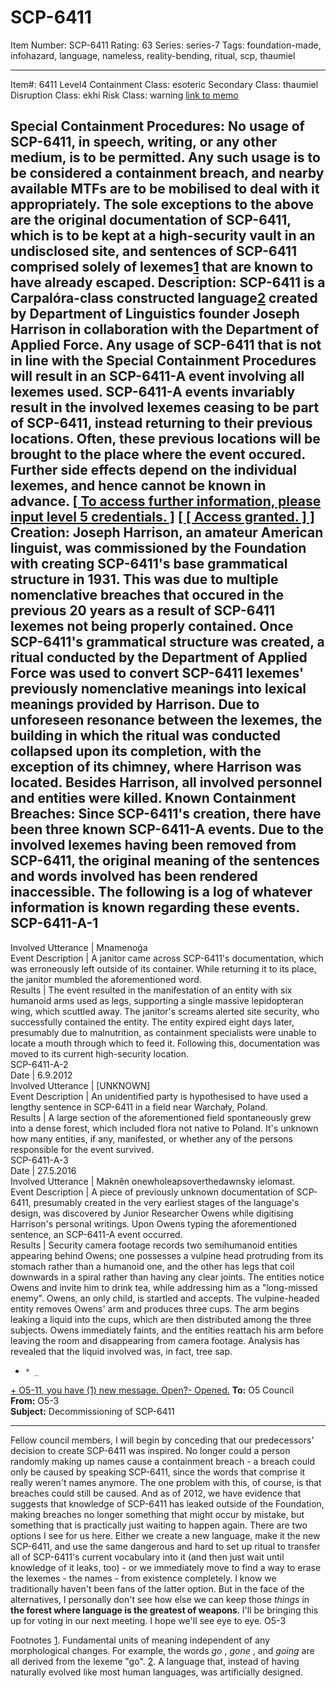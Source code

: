 # SCP-6411
Item Number: SCP-6411
Rating: 63
Series: series-7
Tags: foundation-made, infohazard, language, nameless, reality-bending, ritual, scp, thaumiel

---

Item#: 6411
Level4
Containment Class:
esoteric
Secondary Class:
thaumiel
Disruption Class:
ekhi
Risk Class:
warning
[link to memo](/classification-committee-memo)  

**Special Containment Procedures:** No usage of SCP-6411, in speech, writing, or any other medium, is to be permitted. Any such usage is to be considered a containment breach, and nearby available MTFs are to be mobilised to deal with it appropriately.
The sole exceptions to the above are the original documentation of SCP-6411, which is to be kept at a high-security vault in an undisclosed site, and sentences of SCP-6411 comprised solely of lexemes[1](javascript:;) that are known to have already escaped.
**Description:** SCP-6411 is a Carpalóra-class constructed language[2](javascript:;) created by Department of Linguistics founder Joseph Harrison in collaboration with the Department of Applied Force. Any usage of SCP-6411 that is not in line with the Special Containment Procedures will result in an SCP-6411-A event involving all lexemes used.
SCP-6411-A events invariably result in the involved lexemes ceasing to be part of SCP-6411, instead returning to their previous locations. Often, these previous locations will be brought to the place where the event occured. Further side effects depend on the individual lexemes, and hence cannot be known in advance.
[[ To access further information, please input level 5 credentials. ]](javascript:;)
[[ [ Access granted. ] ]](javascript:;)
**Creation:** Joseph Harrison, an amateur American linguist, was commissioned by the Foundation with creating SCP-6411's base grammatical structure in 1931. This was due to multiple nomenclative breaches that occured in the previous 20 years as a result of SCP-6411 lexemes not being properly contained.
Once SCP-6411's grammatical structure was created, a ritual conducted by the Department of Applied Force was used to convert SCP-6411 lexemes' previously nomenclative meanings into lexical meanings provided by Harrison. Due to unforeseen resonance between the lexemes, the building in which the ritual was conducted collapsed upon its completion, with the exception of its chimney, where Harrison was located. Besides Harrison, all involved personnel and entities were killed.
**Known Containment Breaches:** Since SCP-6411's creation, there have been three known SCP-6411-A events. Due to the involved lexemes having been removed from SCP-6411, the original meaning of the sentences and words involved has been rendered inaccessible. The following is a log of whatever information is known regarding these events.
SCP-6411-A-1  
---  
Involved Utterance | Mnamenoǵa  
Event Description | A janitor came across SCP-6411's documentation, which was erroneously left outside of its container. While returning it to its place, the janitor mumbled the aforementioned word.  
Results | The event resulted in the manifestation of an entity with six humanoid arms used as legs, supporting a single massive lepidopteran wing, which scuttled away. The janitor's screams alerted site security, who successfully contained the entity. The entity expired eight days later, presumably due to malnutrition, as containment specialists were unable to locate a mouth through which to feed it. Following this, documentation was moved to its current high-security location.  
SCP-6411-A-2  
Date | 6.9.2012  
Involved Utterance | [UNKNOWN]  
Event Description | An unidentified party is hypothesised to have used a lengthy sentence in SCP-6411 in a field near Warchały, Poland.  
Results | A large section of the aforementioned field spontaneously grew into a dense forest, which included flora not native to Poland. It's unknown how many entities, if any, manifested, or whether any of the persons responsible for the event survived.  
SCP-6411-A-3  
Date | 27.5.2016  
Involved Utterance | Maknên onewholeapsoverthedawnsky ielomast.  
Event Description | A piece of previously unknown documentation of SCP-6411, presumably created in the very earliest stages of the language's design, was discovered by Junior Researcher Owens while digitising Harrison's personal writings. Upon Owens typing the aforementioned sentence, an SCP-6411-A event occurred.  
Results | Security camera footage records two semihumanoid entities appearing behind Owens; one possesses a vulpine head protruding from its stomach rather than a humanoid one, and the other has legs that coil downwards in a spiral rather than having any clear joints. The entities notice Owens and invite him to drink tea, while addressing him as a "long-missed enemy". Owens, an only child, is startled and accepts. The vulpine-headed entity removes Owens' arm and produces three cups. The arm begins leaking a liquid into the cups, which are then distributed among the three subjects. Owens immediately faints, and the entities reattach his arm before leaving the room and disappearing from camera footage. Analysis has revealed that the liquid involved was, in fact, tree sap.  
  *     * _
[\+ O5-11, you have (1) new message. Open?](javascript:;)[\- Opened.](javascript:;)
**To:** O5 Council  
**From:** O5-3  
**Subject:** Decommissioning of SCP-6411
* * *
Fellow council members,
I will begin by conceding that our predecessors' decision to create SCP-6411 was inspired. No longer could a person randomly making up names cause a containment breach - a breach could only be caused by speaking SCP-6411, since the words that comprise it really weren't names anymore.
The one problem with this, of course, is that breaches could still be caused. And as of 2012, we have evidence that suggests that knowledge of SCP-6411 has leaked outside of the Foundation, making breaches no longer something that might occur by mistake, but something that is practically just waiting to happen again.
There are two options I see for us here. Either we create a new language, make it the new SCP-6411, and use the same dangerous and hard to set up ritual to transfer all of SCP-6411's current vocabulary into it (and then just wait until knowledge of it leaks, too) - or we immediately move to find a way to erase the lexemes - the names - from existence completely.
I know we traditionally haven't been fans of the latter option. But in the face of the alternatives, I personally don't see how else we can keep those _things_ in **the forest where language is the greatest of weapons**.
I'll be bringing this up for voting in our next meeting. I hope we'll see eye to eye.
O5-3

Footnotes
[1](javascript:;). Fundamental units of meaning independent of any morphological changes. For example, the words _go_ , _gone_ , and _going_ are all derived from the lexeme "go".
[2](javascript:;). A language that, instead of having naturally evolved like most human languages, was artificially designed.